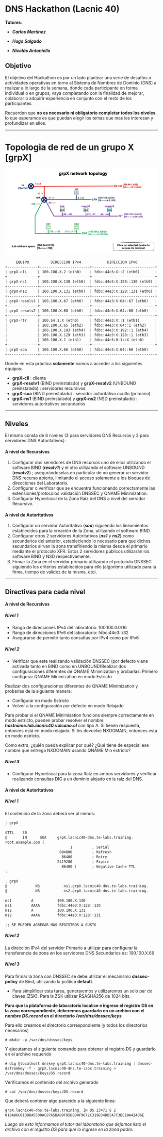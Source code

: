 # DNS Hackathon (Lacnic 40)



**Tutores**:

* ***Carlos Martínez***

* ***Hugo Salgado***

* ***Nicolás Antoniello***



## Objetivo

El objetivo del Hackathon es por un lado plantear una serie de desafíos o actividades operativas en torno al Sistema de Nombres de Dominio (DNS) a realizar a lo largo de la semana, donde cada participante en forma individual o en grupos, vaya completando con la finalidad de mejorar, colaborar o adquirir experiencia en conjunto con el resto de los participantes.

Recuerden que **no es necesario ni obligatorio completar todos los niveles**, lo que esperamos es que puedan elegir los temas que mas les interesan y profundizar en ellos.



------



# Topologia de red de un grupo X [grpX]



![ICANN-LAB-NET-topo](./_pics/grp_network_map.jpg)



```
     EQUIPO          DIRECCION IPv4            DIRECCION IPv6
+--------------+-----------------------+-----------------------------+
| grpX-cli     | 100.100.X.2 (eth0)    | fdbc:44e3:X::2 (eth0)       |
+--------------+-----------------------+-----------------------------+
| grpX-ns1     | 100.100.X.130 (eth0)  | fdbc:44e3:X:128::130 (eth0) |
+--------------+-----------------------+-----------------------------+
| grpX-ns2     | 100.100.X.131 (eth0)  | fdbc:44e3:X:128::131 (eth0) |
+--------------+-----------------------+-----------------------------+
| grpX-resolv1 | 100.100.X.67 (eth0)   | fdbc:44e3:X:64::67 (eth0)   |
+--------------+-----------------------+-----------------------------+
| grpX-resolv2 | 100.100.X.68 (eth0)   | fdbc:44e3:X:64::68 (eth0)   |
+--------------+-----------------------+-----------------------------+
| grpX-rtr     | 100.64.1.X (eth0)     | fdbc:44e3:X::1 (eth1)       |
|              | 100.100.X.65 (eth2)   | fdbc:44e3:X:64::1 (eth2)    |
|              | 100.100.X.193 (eth4)  | fdbc:44e3:X:192::1 (eth4)   |
|              | 100.100.X.129 (eth3)  | fdbc:44e3:X:128::1 (eth3)   |
|              | 100.100.X.1 (eth1)    | fdbc:44e3:0:1::X (eth0)     |
+--------------+-----------------------+-----------------------------+
| grpX-soa     | 100.100.X.66 (eth0)   | fdbc:44e3:X:64::66 (eth0)   |
+--------------+-----------------------+-----------------------------+
```

Donde en esta práctica **solamente** vamos a acceder a los siguientes equipos:

* **grpX-cli** : cliente
* **grpX-resolv1** (BIND preinstalado) y **grpX-resolv2** (UNBOUND preinstalado) : servidores recursivos
* **grpX-soa** (BIND preinstalado) : servidor autoritativo oculto (primario)
* **grpX-ns1** (BIND preinstalado) y **grpX-ns2** (NSD preinstalado) : servidores autoritativos secundarios



---



## Niveles

El mismo consta de 6 niveles (3 para servidores DNS Recursos y 3 para servidores DNS Autoritativos):



#### A nivel de Recursivos

1. Configurar dos servidores de DNS recursos uno de ellos utilizando el software BIND (***resolv1***) y el otro utilizando el software UNBOUND (***resolv2***) ; asegurándoselas en particular de no generar un servidor DNS recurso abierto, limitando el acceso solamente a los bloques de direcciones del Laboratorio.
2. Configurar o verificar que se encuentra funcionando correctamente las extensiones/protocolos validación DNSSEC y QNAME Minimization.
3. Configurar Hyperlocal de la Zona Raíz del DNS a nivel del servidor Recursivo.



#### A nivel de Autoritativos

1. Configurar un servidor Autoritativo (***soa***) siguiendo los lineamientos establecidos para la creación de la Zona, utilizando el software BIND.
2. Configurar otros 2 servidores Autoritativos (***ns1*** y ***ns2***) como secundarios del anterior, estableciendo lo necesario para que dichos secundarios sirvan la zona transfiriendo la misma desde el primario mediante el protocolo XFR. Estos 2 servidores públicos utilizarán los software BIND y NSD respectivamente.
3. Firmar la Zona en el servidor primario utilizando el protocolo DNSSEC siguiendo los criterios establecidos para ello (algoritmo utilizado para la firma, tiempo de validez de la misma, etc).



------



## Directivas para cada nivel



#### A nivel de Recursivos

##### Nivel 1

- Rango de direcciones IPv4 del laboratorio: 100.100.0.0/16
- Rango de direcciones IPv6 del laboratorio: fdbc:44e3::/32
- Asegurarse de permitir tanto consultas por IPv4 como por IPv6



##### Nivel 2

- Verificar que este realizando validación DNSSEC (por defecto viene activada tanto en BIND como en UNBOUND)Realizar dos configuraciones diferentes de QNAME Minimization y probarlas:
  Primero configurar QNAME Minimization en modo Estricto



Realizar dos configuraciones diferentes de QNAME Minimization y probarlas de la siguiente manera:

- Configurar en modo Estricto
- Volver a la configuración por defecto en modo Relajado

Para probar si el QNAME Minimisation funciona siempre correctamente en modo estricto, pueden probar resolver el nombre ***hostname.lab.lacnic40.vulcano.cl*** con tipo A. Si tienen respuesta, entonces está en modo relajado. Si les devuelve NXDOMAIN, entonces está en modo estricto.

Como extra, ¿quién pueda explicar por qué? ¿Qué tiene de especial ese nombre que entrega NXDOMAIN usando QNAME Min estricto?



##### Nivel 3

- Configurar Hyperlocal para la zona Raíz en ambos servidores y verificar realizando consultas DIG a un dominio alojado en la raíz del DNS.



#### A nivel de Autoritativos

##### Nivel 1

El contenido de la zona deberá ser al menos:

```
; grpX 

$TTL    30
@       IN      SOA     grpX.lacnic40-dns.te-labs.training. root.example.com (                                            
                              1         ; Serial
                         604800         ; Refresh
                          86400         ; Retry
                        2419200         ; Expire
                          86400 )       ; Negative Cache TTL
;

; grpX 
@             NS           ns1.grpX.lacnic40-dns.te-labs.training.
@             NS           ns2.grpX.lacnic40-dns.te-labs.training.

ns1         A           100.100.X.130
ns1         AAAA        fdbc:44e3:X:128::130
ns2         A           100.100.X.131
ns2         AAAA        fdbc:44e3:X:128::131

;; SE PUEDEN AGREGAR MAS REGISTROS A GUSTO
```



##### Nivel 2

La dirección IPv4 del servidor Primario a utilizar para configurar la transferencia de zona en los servidores DNS Secundarios es: 100.100.X.66



##### Nivel 3

Para firmar la zona con DNSSEC se debe utilizar el mecanismo **dnssec-policy** de Bind, utilizando la política **default**.

- Para simplificar esta tarea, generaremos y utilizaremos un solo par de claves (ZSK). Para la ZSK utilizar RSASHA256 de 1024 bits.



**Para que la plataforma de laboratorio localice e ingrese el registro DS en la zona correspondiente, deberemos guardarlo en un archivo con el nombre *DS.record* en el directorio */var/dns/dnssec/keys***

Para ello creamos el directorio correspondiente (y todos los directorios necesarios)

```
# mkdir -p /var/dns/dnssec/keys
```

Y ejecutamos el siguiente comando para obtener el registro DS y guardarlo en el archivo requerido

```
# dig @localhost dnskey grpX.lacnic40-dns.te-labs.training | dnssec-dsfromkey -f - grpX.lacnic40-dns.te-labs.training > /var/dns/dnssec/keys/DS.record
```



Verificamos el contenido del archivo generado

```
# cat /var/dns/dnssec/keys/DS.record
```

Que deberá contener algo parecido a la siguiente línea:

```
grpX.lacnic40-dns.te-labs.training. IN DS 23471 8 2 018A86C0139BA5500AC87A5BAD8FB5D8D4F9672C319B34DB5A7F3BC10A424D6E
```

*Luego de esto informamos al tutor del laboratorio que dejamos listo el archivo con el registro DS para que lo ingrese en la zona padre*.

